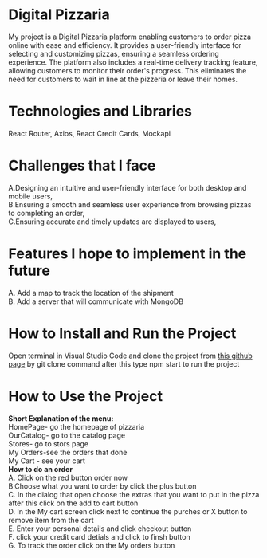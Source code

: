 # Digital Pizzaria
My project is a Digital Pizzaria platform enabling customers to order pizza online with ease and efficiency. It provides a user-friendly interface for selecting and customizing pizzas, ensuring a seamless ordering experience. The platform also includes a real-time delivery tracking feature, allowing customers to monitor their order's progress. This eliminates the need for customers to wait in line at the pizzeria or leave their homes.
# Technologies and Libraries
React Router,
Axios,
React Credit Cards,
Mockapi
# Challenges that I face 
A.Designing an intuitive and user-friendly interface for both desktop and mobile users,
</br>
B.Ensuring a smooth and seamless user experience from browsing pizzas to completing an order,
</br>
C.Ensuring accurate and timely updates are displayed to users,
# Features I hope to implement in the future
A. Add a map to track the location of the shipment
    </br>
B. Add a server that will communicate with MongoDB
# How to Install and Run the Project
Open terminal in Visual Studio Code and clone the project from <a href="https://github.com/Nethanel22/Digital_Pizzaria.git">this github page</a>
by git clone command after this type npm start to run the project 
# How to Use the Project
<strong>Short Explanation of the menu:</strong>
</br>
HomePage- go the homepage of pizzaria
</br>
OurCatalog- go to the catalog page 
</br>
Stores- go to stors page 
</br>
My Orders-see the orders that done 
</br>
My Cart - see your cart 
</br>
<strong>How to do an order</strong>
</br>
A. Click on the red button order now
</br>
B.Choose what you want to order by click the plus button 
</br>
C. In the dialog that open choose the extras that you want 
    to put in the pizza after this click on the add to cart button
  </br>
D. In the My cart screen click next to continue the purches or X button 
   to remove item from the cart
  </br>
E. Enter your personal details and click checkout button
  </br>
F. click your credit card detials and click to finsh button
  </br>
G. To track the order click on the My orders button 
